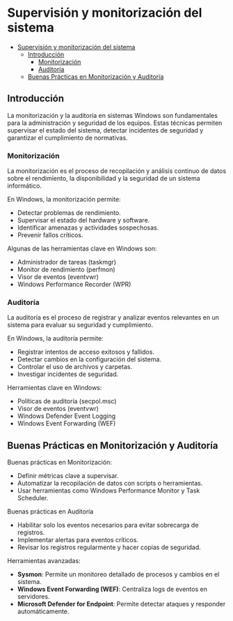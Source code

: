 # Supervisión y monitorización del sistema
- [Supervisión y monitorización del sistema](#supervisión-y-monitorización-del-sistema)
  - [Introducción](#introducción)
    - [Monitorización](#monitorización)
    - [Auditoría](#auditoría)
  - [Buenas Prácticas en Monitorización y Auditoría](#buenas-prácticas-en-monitorización-y-auditoría)


## Introducción
La monitorización y la auditoría en sistemas Windows son fundamentales para la administración y seguridad de los equipos. Estas técnicas permiten supervisar el estado del sistema, detectar incidentes de seguridad y garantizar el cumplimiento de normativas.

### Monitorización

La monitorización es el proceso de recopilación y análisis continuo de datos sobre el rendimiento, la disponibilidad y la seguridad de un sistema informático.

En Windows, la monitorización permite:
- Detectar problemas de rendimiento.
- Supervisar el estado del hardware y software.
- Identificar amenazas y actividades sospechosas.
- Prevenir fallos críticos.

Algunas de las herramientas clave en Windows son:

- Administrador de tareas (taskmgr)
- Monitor de rendimiento (perfmon)
- Visor de eventos (eventvwr)
- Windows Performance Recorder (WPR)

### Auditoría

La auditoría es el proceso de registrar y analizar eventos relevantes en un sistema para evaluar su seguridad y cumplimiento.

En Windows, la auditoría permite:
- Registrar intentos de acceso exitosos y fallidos.
- Detectar cambios en la configuración del sistema.
- Controlar el uso de archivos y carpetas.
- Investigar incidentes de seguridad.

Herramientas clave en Windows:

- Políticas de auditoría (secpol.msc)
- Visor de eventos (eventvwr)
- Windows Defender Event Logging
- Windows Event Forwarding (WEF)

##  Buenas Prácticas en Monitorización y Auditoría

Buenas prácticas en Monitorización:
- Definir métricas clave a supervisar.
- Automatizar la recopilación de datos con scripts o herramientas.
- Usar herramientas como Windows Performance Monitor y Task Scheduler.

Buenas prácticas en Auditoría
- Habilitar solo los eventos necesarios para evitar sobrecarga de registros.
- Implementar alertas para eventos críticos.
- Revisar los registros regularmente y hacer copias de seguridad.

Herramientas avanzadas:
- **Sysmon**: Permite un monitoreo detallado de procesos y cambios en el sistema.
- **Windows Event Forwarding (WEF)**: Centraliza logs de eventos en servidores.
- **Microsoft Defender for Endpoint**: Permite detectar ataques y responder automáticamente.

